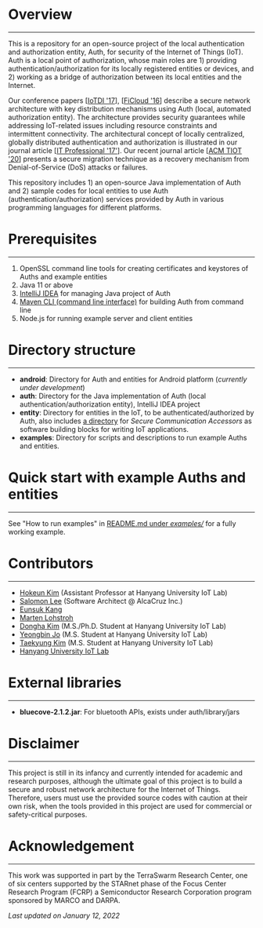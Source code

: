 # Overview
---
This is a repository for an open-source project of the local authentication and authorization entity, Auth, for security of the Internet of Things (IoT). Auth is a local point of authorization, whose main roles are 1) providing authentication/authorization for its locally registered entities or devices, and 2) working as a bridge of authorization between its local entities and the Internet. 

Our conference papers [[IoTDI '17](https://dl.acm.org/citation.cfm?id=3054980)], [[FiCloud '16](http://ieeexplore.ieee.org/document/7575852/)] describe a secure network architecture with key distribution mechanisms using Auth (local, automated authorization entity). The architecture provides security guarantees while addressing IoT-related issues including resource constraints and intermittent connectivity. The architectural concept of locally centralized, globally distributed authentication and authorization is illustrated in our journal article [[IT Professional '17'](https://ieeexplore.ieee.org/document/8057722/)]. Our recent journal article [[ACM TIOT '20](https://dl.acm.org/doi/abs/10.1145/3375837)] presents a secure migration technique as a recovery mechanism from Denial-of-Service (DoS) attacks or failures.

This repository includes 1) an open-source Java implementation of Auth and 2) sample codes for local entities to use Auth (authentication/authorization) services provided by Auth in various programming languages for different platforms.

# Prerequisites
---

1. OpenSSL command line tools for creating certificates and keystores of Auths and example entities
2. Java 11 or above
3. [IntelliJ IDEA](https://www.jetbrains.com/idea/) for managing Java project of Auth
4. [Maven CLI (command line interface)](http://maven.apache.org/ref/3.1.0/maven-embedder/cli.html) for building Auth from command line
5. Node.js for running example server and client entities

# Directory structure
---
- **android**: Directory for Auth and entities for Android platform (*currently under development*)
- **auth**: Directory for the Java implementation of Auth (local authentication/authorization entity), IntelliJ IDEA project
- **entity**: Directory for entities in the IoT, to be authenticated/authorized by Auth, also includes [a directory](https://github.com/iotauth/iotauth/tree/master/entity/node/accessors) for *Secure Communication Accessors* as software building blocks for writing IoT applications.
- **examples**: Directory for scripts and descriptions to run example Auths and entities.

# Quick start with example Auths and entities
---
See "How to run examples" in [README.md under *examples/*](https://github.com/iotauth/iotauth/blob/master/examples/README.md) for a fully working example.

# Contributors
---
- [Hokeun Kim](https://hokeun.github.io/) (Assistant Professor at Hanyang University IoT Lab)
- [Salomon Lee](https://www.linkedin.com/in/salomon-lee-637b0921) (Software Architect @ AlcaCruz Inc.)
- [Eunsuk Kang](https://eskang.github.io/)
- [Marten Lohstroh](https://people.eecs.berkeley.edu/~marten/)
- [Dongha Kim](https://github.com/Jakio815) (M.S./Ph.D. Student at Hanyang University IoT Lab)
- [Yeongbin Jo](https://github.com/yeongbin7) (M.S. Student at Hanyang University IoT Lab)
- [Taekyung Kim](https://github.com/LukeKimm) (M.S. Student at Hanyang University IoT Lab)
- [Hanyang University IoT Lab](https://hyu-iot.github.io/)

# External libraries
---
- **bluecove-2.1.2.jar**: For bluetooth APIs, exists under auth/library/jars

# Disclaimer
---
This project is still in its infancy and currently intended for academic and research purposes, although the ultimate goal of this project is to build a secure and robust network architecture for the Internet of Things. Therefore, users must use the provided source codes with caution at their own risk, when the tools provided in this project are used for commercial or safety-critical purposes.

# Acknowledgement
---
This work was supported in part by the TerraSwarm Research Center, one of six centers supported by the STARnet phase of the Focus Center Research Program (FCRP) a Semiconductor Research Corporation program sponsored by MARCO and DARPA.

*Last updated on January 12, 2022*
